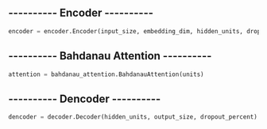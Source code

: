 ## ---------- Encoder ----------

```python
encoder = encoder.Encoder(input_size, embedding_dim, hidden_units, dropout)
```  
  
    
    

## ---------- Bahdanau Attention ----------

```python
attention = bahdanau_attention.BahdanauAttention(units)
```    
  
    
      
      

## ---------- Dencoder ----------

```python
dencoder = decoder.Decoder(hidden_units, output_size, dropout_percent)
```    
